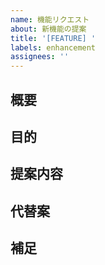 ```yaml
---
name: 機能リクエスト
about: 新機能の提案
title: '[FEATURE] '
labels: enhancement
assignees: ''
---
```


## 概要
<!-- 提案する機能の概要を簡潔に説明してください -->

## 目的
<!-- この機能が必要な理由と、どのような問題を解決するかを説明してください -->

## 提案内容
<!-- 具体的な実装案や、期待する動作を詳細に説明してください -->

## 代替案
<!-- 検討した代替案や、実装方法の選択肢があれば記載してください -->

## 補足
<!-- その他、関連する情報や参考資料があれば記載してください --> 
